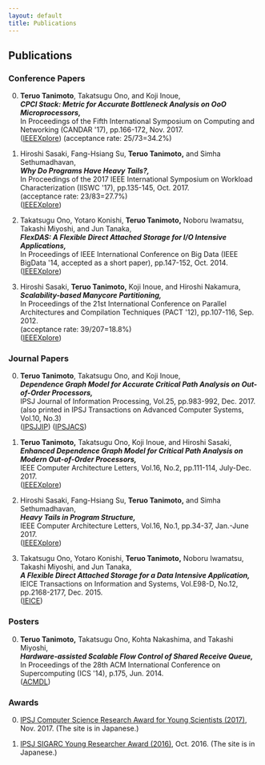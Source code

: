 ```yaml
---
layout: default
title: Publications
---
```


## Publications

### Conference Papers

0. __Teruo Tanimoto__, Takatsugu Ono, and Koji Inoue,  
   ***CPCI Stack: Metric for Accurate Bottleneck Analysis on OoO Microprocessors,***  
   In Proceedings of the Fifth International Symposium on Computing and Networking (CANDAR '17), pp.166-172, Nov. 2017.   
   ([IEEEXplore](https://ieeexplore.ieee.org/document/8345426/))
   (acceptance rate: 25/73=34.2%)

0. Hiroshi Sasaki, Fang-Hsiang Su, __Teruo Tanimoto,__ and Simha Sethumadhavan,  
   ***Why Do Programs Have Heavy Tails?,***  
   In Proceedings of the 2017 IEEE International Symposium on Workload Characterization (IISWC '17), pp.135-145, Oct. 2017.  
   (acceptance rate: 23/83=27.7%)  
   ([IEEEXplore](http://ieeexplore.ieee.org/document/8167771/))

0. Takatsugu Ono, Yotaro Konishi, __Teruo Tanimoto,__ Noboru Iwamatsu, Takashi Miyoshi, and Jun Tanaka,  
   ***FlexDAS: A Flexible Direct Attached Storage for I/O Intensive Applications,***  
   In Proceedings of IEEE International Conference on Big Data (IEEE BigData '14, accepted as a short paper), pp.147-152, Oct. 2014.  
   ([IEEEXplore](http://ieeexplore.ieee.org/document/7004224/))

0. Hiroshi Sasaki, __Teruo Tanimoto,__ Koji Inoue, and Hiroshi Nakamura,  
   ***Scalability-based Manycore Partitioning,***  
   In Proceedings of the 21st International Conference on Parallel Architectures and Compilation Techniques (PACT '12), pp.107-116, Sep. 2012.  
   (acceptance rate: 39/207=18.8%)  
   ([IEEEXplore](http://ieeexplore.ieee.org/document/7842923/))


<!--
### Workshop Papers
-->


### Journal Papers

0. __Teruo Tanimoto__, Takatsugu Ono, and Koji Inoue,  
   ***Dependence Graph Model for Accurate Critical Path Analysis on Out-of-Order Processors,***  
   IPSJ Journal of Information Processing, Vol.25, pp.983-992, Dec. 2017.  
   (also printed in IPSJ Transactions on Advanced Computer Systems, Vol.10, No.3)  
  ([IPSJJIP](https://www.jstage.jst.go.jp/article/ipsjjip/25/0/25_983/_article/-char/en)) 
  ([IPSJACS](https://ipsj.ixsq.nii.ac.jp/ej/?action=pages_view_main&active_action=repository_view_main_item_detail&item_id=184261&item_no=1&page_id=13&block_id=8))

0. __Teruo Tanimoto,__ Takatsugu Ono, Koji Inoue, and Hiroshi Sasaki,  
   ***Enhanced Dependence Graph Model for Critical Path Analysis on Modern Out-of-Order Processors,***  
   IEEE Computer Architecture Letters, Vol.16, No.2, pp.111-114, July-Dec. 2017.  
   ([IEEEXplore](http://ieeexplore.ieee.org/document/7882625/))

0. Hiroshi Sasaki, Fang-Hsiang Su, __Teruo Tanimoto,__ and Simha Sethumadhavan,  
   ***Heavy Tails in Program Structure,***  
   IEEE Computer Architecture Letters, Vol.16, No.1, pp.34-37, Jan.-June 2017.  
   ([IEEEXplore](http://ieeexplore.ieee.org/document/7480837/))

0. Takatsugu Ono, Yotaro Konishi, __Teruo Tanimoto,__ Noboru Iwamatsu, Takashi Miyoshi, and Jun Tanaka,  
   ***A Flexible Direct Attached Storage for a Data Intensive Application,***  
   IEICE Transactions on Information and Systems, Vol.E98-D, No.12, pp.2168-2177, Dec. 2015.  
   ([IEICE](https://search.ieice.org/bin/summary.php?id=e98-d_12_2168))


### Posters

0. __Teruo Tanimoto,__ Takatsugu Ono, Kohta Nakashima, and Takashi Miyoshi,  
   ***Hardware-assisted Scalable Flow Control of Shared Receive Queue,***  
   In Proceedings of the 28th ACM International Conference on Supercomputing (ICS '14), p.175, Jun. 2014.  
   ([ACMDL](http://dl.acm.org/citation.cfm?id=2600113))


### Awards

0. [IPSJ Computer Science Research Award for Young Scientists (2017)](http://www.ipsj.or.jp/award/cs-award-2017.html), Nov. 2017. (The site is in Japanese.)

0. [IPSJ SIGARC Young Researcher Award (2016)](https://www.ipsj.or.jp/award/arc-award1.html), Oct. 2016. (The site is in Japanese.)
